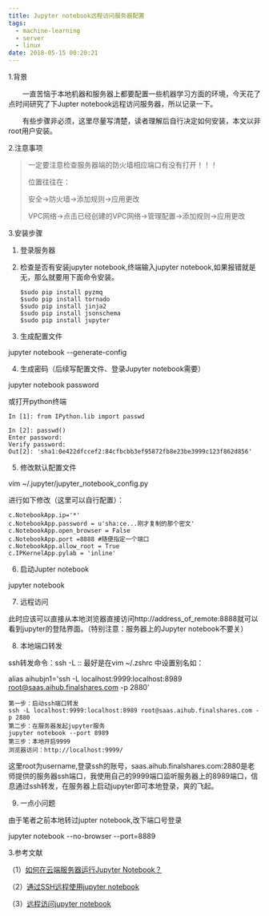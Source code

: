 ```yaml
---
title: Jupyter notebook远程访问服务器配置
tags:
  - machine-learning
  - server
  - linux
date: 2018-05-15 00:20:21
---
```



1.背景

　　一直苦恼于本地机器和服务器上都要配置一些机器学习方面的环境，今天花了点时间研究了下Jupter notebook远程访问服务器，所以记录一下。

　　有些步骤非必须，这里尽量写清楚，读者理解后自行决定如何安装，本文以非root用户安装。

<!-- more -->

2.注意事项

> 一定要注意检查服务器端的防火墙相应端口有没有打开！！！
>
> 位置往往在：
>
> 安全->防火墙->添加规则->应用更改
>
> VPC网络->点击已经创建的VPC网络->管理配置->添加规则->应用更改

3.安装步骤

1. 登录服务器

2. 检查是否有安装jupyter notebook,终端输入jupyter notebook,如果报错就是无，那么就要用下面命令安装。

   ```
   $sudo pip install pyzmq
   $sudo pip install tornado
   $sudo pip install jinja2
   $sudo pip install jsonschema
   $sudo pip install jupyter
   ```

3. 生成配置文件

jupyter notebook --generate-config

4. 生成密码（后续写配置文件、登录Jupyter notebook需要）

jupyter notebook password

或打开python终端

```
In [1]: from IPython.lib import passwd

In [2]: passwd()
Enter password: 
Verify password: 
Out[2]: 'sha1:0e422dfccef2:84cfbcbb3ef95872fb8e23be3999c123f862d856' 
```

5. 修改默认配置文件

vim ~/.jupyter/jupyter_notebook_config.py 

进行如下修改（这里可以自行配置）：

```
c.NotebookApp.ip='*'
c.NotebookApp.password = u'sha:ce...刚才复制的那个密文'
c.NotebookApp.open_browser = False
c.NotebookApp.port =8888 #随便指定一个端口
c.NotebookApp.allow_root = True
c.IPKernelApp.pylab = 'inline'
```

6. 启动Jupter notebook

jupyter notebook

7. 远程访问

此时应该可以直接从本地浏览器直接访问http://address_of_remote:8888就可以看到jupyter的登陆界面。（特别注意：服务器上的Jupyter notebook不要关）

8. 本地端口转发

ssh转发命令：ssh -L <local host><local port>:<remote host>:<remote port> <SSH hostname> 最好是在vim ~/.zshrc   中设置别名如：

alias aihubjn1='ssh -L localhost:9999:localhost:8989 root@saas.aihub.finalshares.com -p 2880' 

```
第一步：启动ssh端口转发
ssh -L localhost:9999:localhost:8989 root@saas.aihub.finalshares.com -p 2880
第二步：在服务器发起jupyter服务
jupyter notebook --port 8989
第三步：本地开启9999
浏览器访问：http://localhost:9999/
```

这里root为username,登录ssh的账号，saas.aihub.finalshares.com:2880是老师提供的服务器ssh端口，我使用自己的9999端口监听服务器上的8989端口，信息通过ssh转发，在服务器上启动jupyter即可本地登录，爽的飞起。

9. 一点小问题

由于笔者之前本地转过jupter notebook,改下端口号登录

jupyter notebook --no-browser --port=8889

3.参考文献

（1）[如何在云端服务器运行Jupyter Notebook？](https://zhuanlan.zhihu.com/p/20226040) 

（2）[通过SSH远程使用jupyter notebook](http://blog.csdn.net/patrick75/article/details/51473884) 

（3）[远程访问jupyter notebook](http://www.cnblogs.com/yangxiaolan/p/5778305.html)